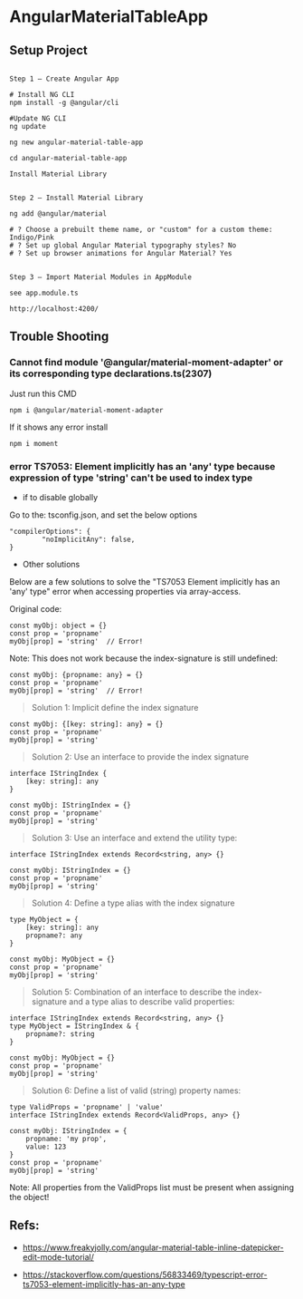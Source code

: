 # AngularMaterialTableApp

## Setup Project

```

Step 1 – Create Angular App

# Install NG CLI
npm install -g @angular/cli

#Update NG CLI
ng update

ng new angular-material-table-app

cd angular-material-table-app

Install Material Library


Step 2 – Install Material Library

ng add @angular/material

# ? Choose a prebuilt theme name, or "custom" for a custom theme: Indigo/Pink
# ? Set up global Angular Material typography styles? No  
# ? Set up browser animations for Angular Material? Yes


Step 3 – Import Material Modules in AppModule

see app.module.ts

http://localhost:4200/

```


## Trouble Shooting

### Cannot find module '@angular/material-moment-adapter' or its corresponding type declarations.ts(2307)

Just run this CMD
```
npm i @angular/material-moment-adapter
```
If it shows any error install
```
npm i moment
```

### error TS7053: Element implicitly has an 'any' type because expression of type 'string' can't be used to index type

- if to disable globally

Go to the: tsconfig.json, and set the below options
```
"compilerOptions": {
        "noImplicitAny": false,
}
```

- Other solutions

Below are a few solutions to solve the "TS7053 Element implicitly has an 'any' type" error when accessing properties via array-access.

Original code:
```
const myObj: object = {}
const prop = 'propname'
myObj[prop] = 'string'  // Error!
```

Note: This does not work because the index-signature is still undefined:

```
const myObj: {propname: any} = {}
const prop = 'propname'
myObj[prop] = 'string'  // Error!
```

> Solution 1: Implicit define the index signature
```
const myObj: {[key: string]: any} = {}
const prop = 'propname'
myObj[prop] = 'string'
```
> Solution 2: Use an interface to provide the index signature
```
interface IStringIndex {
    [key: string]: any
}

const myObj: IStringIndex = {}
const prop = 'propname'
myObj[prop] = 'string'
```
> Solution 3: Use an interface and extend the <Record> utility type:
```
interface IStringIndex extends Record<string, any> {}

const myObj: IStringIndex = {}
const prop = 'propname'
myObj[prop] = 'string'
```
> Solution 4: Define a type alias with the index signature
```
type MyObject = {
    [key: string]: any
    propname?: any
}

const myObj: MyObject = {}
const prop = 'propname'
myObj[prop] = 'string'
```
> Solution 5: Combination of an interface to describe the index-signature and a type alias to describe valid properties:
```
interface IStringIndex extends Record<string, any> {}
type MyObject = IStringIndex & {
    propname?: string
}

const myObj: MyObject = {}
const prop = 'propname'
myObj[prop] = 'string'
```
> Solution 6: Define a list of valid (string) property names:
```
type ValidProps = 'propname' | 'value'
interface IStringIndex extends Record<ValidProps, any> {}

const myObj: IStringIndex = {
    propname: 'my prop',
    value: 123
}
const prop = 'propname'
myObj[prop] = 'string'
```

Note: All properties from the ValidProps list must be present when assigning the object!




## Refs:

- https://www.freakyjolly.com/angular-material-table-inline-datepicker-edit-mode-tutorial/

- https://stackoverflow.com/questions/56833469/typescript-error-ts7053-element-implicitly-has-an-any-type





